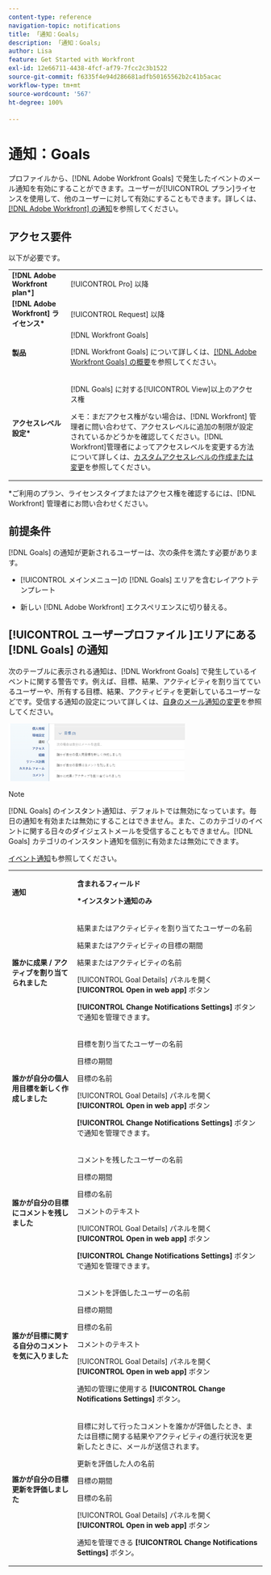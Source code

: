 ```yaml
---
content-type: reference
navigation-topic: notifications
title: 「通知：Goals」
description: 「通知：Goals」
author: Lisa
feature: Get Started with Workfront
exl-id: 12e66711-4438-4fcf-af79-7fcc2c3b1522
source-git-commit: f6335f4e94d286681adfb50165562b2c41b5acac
workflow-type: tm+mt
source-wordcount: '567'
ht-degree: 100%

---
```


# 通知：Goals

プロファイルから、[!DNL Adobe Workfront Goals] で発生したイベントのメール通知を有効にすることができます。ユーザーが[!UICONTROL プラン]ライセンスを使用して、他のユーザーに対して有効にすることもできます。詳しくは、[[!DNL Adobe Workfront]  の通知](../../workfront-basics/using-notifications/wf-notifications.md)を参照してください。

## アクセス要件

<!--
<p data-mc-conditions="QuicksilverOrClassic.Draft mode">(NOTE: because there are conditions for who sees this, I added this from the How To articles/ template although this is not a How To. But I like the format, so I thought keeping it consistent might help users. We may decide to update this when we have access and prereq for overview-type articles)</p>
-->

以下が必要です。

<table style="table-layout:auto"> 
 <col> 
 <col> 
 <tbody> 
  <tr> 
   <td role="rowheader"><strong>[!DNL Adobe Workfront plan*]</strong></td> 
   <td> <p>[!UICONTROL Pro] 以降</p> </td> 
  </tr> 
  <tr> 
   <td role="rowheader"><strong>[!DNL Adobe Workfront] ライセンス*</strong></td> 
   <td> <p>[!UICONTROL Request] 以降</p> </td> 
  </tr> 
  <tr> 
   <td role="rowheader"><strong>製品</strong></td> 
   <td>[!DNL Workfront Goals] <p>[!DNL Workfront Goals] について詳しくは、<a href="../../workfront-goals/goal-management/wf-goals-overview.md" class="MCXref xref">[!DNL Adobe Workfront Goals] の概要</a>を参照してください。</p> </td> 
  </tr> 
  <tr> 
   <td role="rowheader"><strong>アクセスレベル設定*</strong></td> 
   <td> <p>[!DNL Goals] に対する[!UICONTROL View]以上のアクセス権</p> <p>メモ：まだアクセス権がない場合は、[!DNL Workfront] 管理者に問い合わせて、アクセスレベルに追加の制限が設定されているかどうかを確認してください。[!DNL Workfront]管理者によってアクセスレベルを変更する方法について詳しくは、<a href="../../administration-and-setup/add-users/configure-and-grant-access/create-modify-access-levels.md" class="MCXref xref">カスタムアクセスレベルの作成または変更</a>を参照してください。</p> </td> 
  </tr> <!--
   <tr data-mc-conditions="QuicksilverOrClassic.Draft mode"> 
    <td role="rowheader">Object permissions</td> 
    <td> <p>[Insert permissions needed]</p> <p>For information on requesting additional access, see <a href="../../workfront-basics/grant-and-request-access-to-objects/request-access.md" class="MCXref xref">Request access to objects </a>.</p> </td> 
   </tr>
  --> 
 </tbody> 
</table>

&#42;ご利用のプラン、ライセンスタイプまたはアクセス権を確認するには、[!DNL Workfront] 管理者にお問い合わせください。

## 前提条件

[!DNL Goals] の通知が更新されるユーザーは、次の条件を満たす必要があります。

* [!UICONTROL メインメニュー]の [!DNL Goals] エリアを含むレイアウトテンプレート
* 新しい [!DNL Adobe Workfront] エクスペリエンスに切り替える。

  <!--
  <MadCap:conditionalText data-mc-conditions="QuicksilverOrClassic.Draft mode">
  (NOTE: we need this here because you can see these notifications from Classic)
  </MadCap:conditionalText>
  -->

## [!UICONTROL  ユーザープロファイル ]エリアにある [!DNL Goals] の通知

次のテーブルに表示される通知は、[!DNL Workfront Goals] で発生しているイベントに関する警告です。例えば、目標、結果、アクティビティを割り当てているユーザーや、所有する目標、結果、アクティビティを更新しているユーザーなどです。受信する通知の設定について詳しくは、[自身のメール通知の変更](../../workfront-basics/using-notifications/activate-or-deactivate-your-own-event-notifications.md)を参照してください。

![](assets/goals-notifications-preferences-350x114.png)

>[!NOTE]
>
>[!DNL Goals] のインスタント通知は、デフォルトでは無効になっています。毎日の通知を有効または無効にすることはできません。また、このカテゴリのイベントに関する日々のダイジェストメールを受信することもできません。[!DNL Goals] カテゴリのインスタント通知を個別に有効または無効にできます。

[イベント通知](../../workfront-basics/using-notifications/event-notifications.md)も参照してください。

<table style="table-layout:auto"> 
 <col> 
 <col> 
 <tbody> 
  <tr> 
   <td><strong>通知</strong></td> 
   <td> <p><strong>含まれるフィールド</strong> </p> <p><strong>*インスタント通知のみ</strong></p> </td> 
  </tr> 
  <tr> 
   <td><strong>誰かに成果 / アクティブを割り当てられました</strong></td> 
   <td> <p>結果またはアクティビティを割り当てたユーザーの名前</p> <p>結果またはアクティビティの目標の期間</p> <p>結果またはアクティビティの名前</p> <p>[!UICONTROL Goal Details] パネルを開く <strong>[!UICONTROL Open in web app]</strong> ボタン</p> <p><strong>[!UICONTROL Change Notifications Settings]</strong> ボタンで通知を管理できます。</p> </td> 
  </tr> 
  <tr> 
   <td><strong>誰かが自分の個人用目標を新しく作成しました</strong> </td> 
   <td> <p>目標を割り当てたユーザーの名前</p> <p>目標の期間</p> <p>目標の名前</p> <p>[!UICONTROL Goal Details] パネルを開く <strong>[!UICONTROL Open in web app]</strong> ボタン</p> <p><strong>[!UICONTROL Change Notifications Settings]</strong> ボタンで通知を管理できます。</p> </td> 
  </tr> 
  <tr> 
   <td><strong>誰かが自分の目標にコメントを残しました</strong></td> 
   <td> <p>コメントを残したユーザーの名前</p> <p>目標の期間 </p> <p>目標の名前</p> <p>コメントのテキスト</p> <p>[!UICONTROL Goal Details] パネルを開く <strong>[!UICONTROL Open in web app]</strong> ボタン</p> <p><strong>[!UICONTROL Change Notifications Settings]</strong> ボタンで通知を管理できます。</p> </td> 
  </tr> 
  <tr> 
   <td><strong>誰かが目標に関する自分のコメントを気に入りました</strong></td> 
   <td> <p>コメントを評価したユーザーの名前</p> <p>目標の期間 </p> <p>目標の名前</p> <p>コメントのテキスト </p> <p>[!UICONTROL Goal Details] パネルを開く <strong>[!UICONTROL Open in web app]</strong> ボタン</p> <p>通知の管理に使用する <strong>[!UICONTROL Change Notifications Settings]</strong> ボタン。</p> </td> 
  </tr> 
  <tr> 
   <td><strong>誰かが自分の目標更新を評価しました</strong></td> 
   <td> <p>目標に対して行ったコメントを誰かが評価したとき、または目標に関する結果やアクティビティの進行状況を更新したときに、メールが送信されます。 </p> <p>更新を評価した人の名前</p> <p>目標の期間 </p> <p>目標の名前</p> <p>[!UICONTROL Goal Details] パネルを開く <strong>[!UICONTROL Open in web app]</strong> ボタン</p> <p>通知を管理できる <strong>[!UICONTROL Change Notifications Settings]</strong> ボタン。</p> </td> 
  </tr> 
 </tbody> 
</table>

<!--
NOTE FOR NAME OF GOAL IN LAST TABLE CELL: check this. Is this true? Didn't triggger when this was written; add anything else? Maybe the type of the update is mentioned?!
-->
